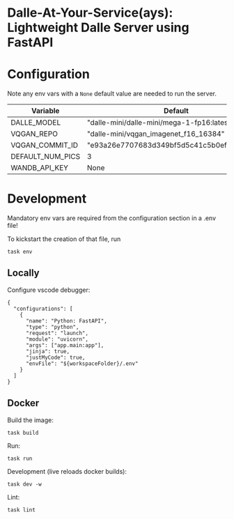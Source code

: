 # Dalle-At-Your-Service(ays): Lightweight Dalle Server using FastAPI

# Configuration
Note any env vars with a `None` default value are needed to run the server.

| Variable         | Default                                    | Type |
| ---------------- | ------------------------------------------ | ---- |
| DALLE_MODEL      | "dalle-mini/dalle-mini/mega-1-fp16:latest" | str  |
| VQGAN_REPO       | "dalle-mini/vqgan_imagenet_f16_16384"      | str  |
| VQGAN_COMMIT_ID  | "e93a26e7707683d349bf5d5c41c5b0ef69b677a9" | str  |
| DEFAULT_NUM_PICS | 3                                          | int  |
| WANDB_API_KEY    | None                                       | str  |

# Development

Mandatory env vars are required from the configuration section in a .env file!

To kickstart the creation of that file, run

```
task env
```

## Locally

Configure vscode debugger:

```
{
  "configurations": [
    {
      "name": "Python: FastAPI",
      "type": "python",
      "request": "launch",
      "module": "uvicorn",
      "args": ["app.main:app"],
      "jinja": true,
      "justMyCode": true,
      "envFile": "${workspaceFolder}/.env"
    }
  ]
}

```

## Docker

Build the image:

```
task build
```

Run:

```
task run
```

Development (live reloads docker builds):

```
task dev -w
```

Lint:

```
task lint
```
